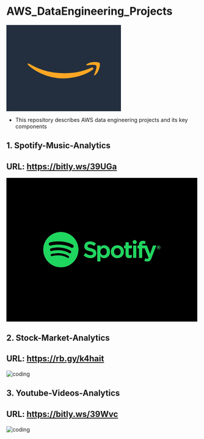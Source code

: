 # AWS_DataEngineering_Projects
<img align="center" alt="coding" width="300" src="https://github.com/Shoaib9288/AWS_DataEngineering_Projects/blob/main/Amazon%20Web%20Services.gif">

- This repository describes AWS data engineering projects and its key components

## 1. Spotify-Music-Analytics
## URL: https://bitly.ws/39UGa
<img align="center" alt="coding" width="500" src="https://github.com/Shoaib9288/AWS_DataEngineering_Projects/blob/main/spotify-etl-aws-data-pipeline-project/Spotify.gif">

## 2. Stock-Market-Analytics
## URL: https://rb.gy/k4hait
<img align="center" alt="coding" width="500" src="https://github.com/Shoaib9288/AWS_DataEngineering_Projects/blob/main/stock-market-kafka-data-engineering-project/Stock%20Market%20Analysis.gif">

## 3. Youtube-Videos-Analytics
## URL: https://bitly.ws/39Wvc
<img align="center" alt="coding" width="500" src="">
